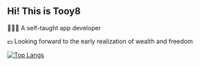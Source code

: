 Hi! This is Tooy8
--
🧑🏻‍💻 A self-taught app developer


💵 Looking forward to the early realization of wealth and freedom

[![Top Langs](https://github-readme-stats.vercel.app/api/top-langs/?username=Tooy8&layout=donut)](https://github.com/anuraghazra/github-readme-stats)
